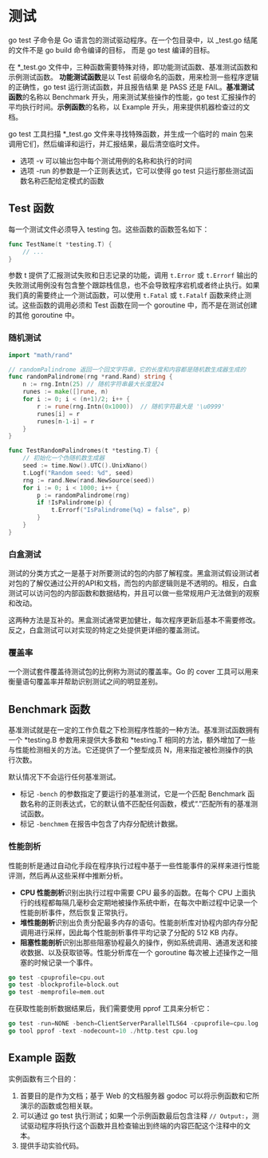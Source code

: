 # 测试
go test 子命令是 Go 语言包的测试驱动程序。在一个包目录中，以 _test.go 结尾的文件不是 go build 命令编译的目标，
而是 go test 编译的目标。

在 *_test.go 文件中，三种函数需要特殊对待，即功能测试函数、基准测试函数和示例测试函数。
**功能测试函数**是以 Test 前缀命名的函数，用来检测一些程序逻辑的正确性，go test 运行测试函数，并且报告结果
是 PASS 还是 FAIL。**基准测试函数**的名称以 Benchmark 开头，用来测试某些操作的性能，go test 汇报操作的平均执行时间。**示例函数**的名称，以 Example 开头，用来提供机器检查过的文档。

go test 工具扫描 *_test.go 文件来寻找特殊函数，并生成一个临时的 main 包来调用它们，然后编译和运行，并汇报结果，最后清空临时文件。

- 选项 -v 可以输出包中每个测试用例的名称和执行的时间
- 选项 -run 的参数是一个正则表达式，它可以使得 go test 只运行那些测试函数名称匹配给定模式的函数

## Test 函数
每一个测试文件必须导入 testing 包。这些函数的函数签名如下：

```go
func TestName(t *testing.T) {
    // ...
}
```

参数 t 提供了汇报测试失败和日志记录的功能，调用 `t.Error` 或 `t.Errorf` 输出的失败测试用例没有包含整个跟踪栈信息，也不会导致程序宕机或者终止执行。如果我们真的需要终止一个测试函数，可以使用 `t.Fatal` 或 `t.Fatalf` 函数来终止测试。这些函数的调用必须和 Test 函数在同一个 goroutine 中，而不是在测试创建的其他 goroutine 中。

### 随机测试
```go
import "math/rand"

// randomPalindrome 返回一个回文字符串，它的长度和内容都是随机数生成器生成的
func randomPalindrome(rng *rand.Rand) string {
    n := rng.Intn(25) // 随机字符串最大长度是24
    runes := make([]rune, n)
    for i := 0; i < (n+1)/2; i++ {
        r := rune(rng.Intn(0x1000))  // 随机字符最大是 '\u0999'
        runes[i] = r
        runes[n-1-i] = r
    }
}

func TestRandomPalindromes(t *testing.T) {
    // 初始化一个伪随机数生成器
    seed := time.Now().UTC().UnixNano()
    t.Logf("Random seed: %d", seed)
    rng := rand.New(rand.NewSource(seed))
    for i := 0; i < 1000; i++ {
        p := randomPalindrome(rng)
        if !IsPalindrome(p) {
            t.Errorf("IsPalindrome(%q) = false", p)
        }
    }
}
```

### 白盒测试
测试的分类方式之一是基于对所要测试的包的内部了解程度。黑盒测试假设测试者对包的了解仅通过公开的API和文档，而包的内部逻辑则是不透明的。相反，白盒测试可以访问包的内部函数和数据结构，并且可以做一些常规用户无法做到的观察和改动。

这两种方法是互补的。黑盒测试通常更加健壮，每次程序更新后基本不需要修改。反之，白盒测试可以对实现的特定之处提供更详细的覆盖测试。

### 覆盖率
一个测试套件覆盖待测试包的比例称为测试的覆盖率。Go 的 cover 工具可以用来衡量语句覆盖率并帮助识别测试之间的明显差别。

## Benchmark 函数
基准测试就是在一定的工作负载之下检测程序性能的一种方法。基准测试函数拥有一个 *testing.B 参数用来提供大多数和 *testing.T 相同的方法，额外增加了一些与性能检测相关的方法。它还提供了一个整型成员 N，用来指定被检测操作的执行次数。

默认情况下不会运行任何基准测试。
- 标记 `-bench` 的参数指定了要运行的基准测试，它是一个匹配 Benchmark 函数名称的正则表达式，它的默认值不匹配任何函数，模式“.”匹配所有的基准测试函数。
- 标记 `-benchmem` 在报告中包含了内存分配统计数据。

### 性能剖析
性能剖析是通过自动化手段在程序执行过程中基于一些性能事件的采样来进行性能评测，然后再从这些采样中推断分析。

- **CPU 性能剖析**识别出执行过程中需要 CPU 最多的函数。在每个 CPU 上面执行的线程都每隔几毫秒会定期地被操作系统中断，在每次中断过程中记录一个性能剖析事件，然后恢复正常执行。
- **堆性能剖析**识别出负责分配最多内存的语句。性能剖析库对协程内部内存分配调用进行采样，因此每个性能剖析事件平均记录了分配的 512 KB 内存。
- **阻塞性能剖析**识别出那些阻塞协程最久的操作，例如系统调用、通道发送和接收数据、以及获取锁等。性能分析库在一个 goroutine 每次被上述操作之一阻塞的时候记录一个事件。

```go
go test -cpuprofile=cpu.out
go test -blockprofile=block.out
go test -memprofile=mem.out
```

在获取性能剖析数据结果后，我们需要使用 pprof 工具来分析它：

```go
go test -run=NONE -bench=ClientServerParallelTLS64 -cpuprofile=cpu.log net/http
go tool pprof -text -nodecount=10 ./http.test cpu.log
```

## Example 函数
实例函数有三个目的：
1. 首要目的是作为文档；基于 Web 的文档服务器 godoc 可以将示例函数和它所演示的函数或包相关联。
2. 可以通过 go test 执行测试；如果一个示例函数最后包含注释 `// Output:`，测试驱动程序将执行这个函数并且检查输出到终端的内容匹配这个注释中的文本。
3. 提供手动实验代码。
